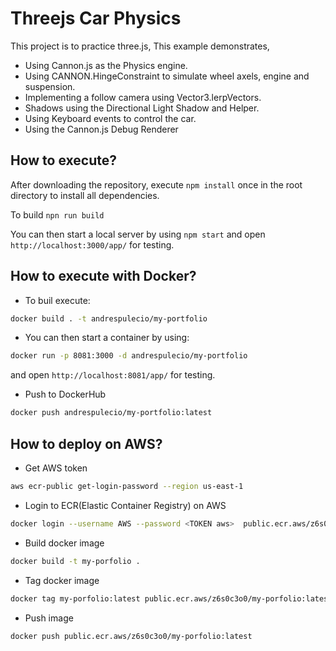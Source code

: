 # Threejs Car Physics
This project is to practice three.js, 
This example demonstrates,

- Using Cannon.js as the Physics engine.
- Using CANNON.HingeConstraint to simulate wheel axels, engine and suspension.
- Implementing a follow camera using Vector3.lerpVectors.
- Shadows using the Directional Light Shadow and Helper.
- Using Keyboard events to control the car.
- Using the Cannon.js Debug Renderer

## How to execute?
After downloading the repository, execute `npm install` once in the root directory to install all dependencies.

To build `npn run build`

You can then start a local server by using `npm start` and open `http://localhost:3000/app/` for testing.

## How to execute with Docker?

- To buil execute:
```sh
docker build . -t andrespulecio/my-portfolio
```
- You can then start a container by using:
```sh
docker run -p 8081:3000 -d andrespulecio/my-portfolio
```
and open `http://localhost:8081/app/` for testing.

- Push to DockerHub
```sh
docker push andrespulecio/my-portfolio:latest
```

## How to deploy on AWS?
- Get AWS token
```sh
aws ecr-public get-login-password --region us-east-1
```
- Login to ECR(Elastic Container Registry) on AWS
```sh
docker login --username AWS --password <TOKEN aws>  public.ecr.aws/z6s0c3o0
```
- Build docker image
```sh
docker build -t my-porfolio .
```
- Tag docker image
```sh
docker tag my-porfolio:latest public.ecr.aws/z6s0c3o0/my-porfolio:latest
```
- Push image
```sh
docker push public.ecr.aws/z6s0c3o0/my-porfolio:latest
```
